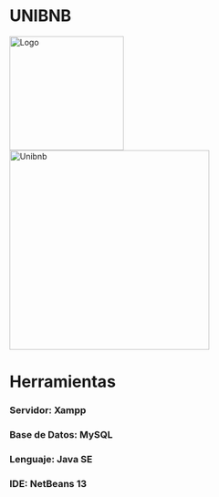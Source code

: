 # **UNIBNB**
<img align="center"  alt="Logo" width= "200" src="https://user-images.githubusercontent.com/98665908/170849740-14e150c7-097e-4b85-ba49-44399e327c12.png">
<img align="center"  alt="Unibnb" width= "350" src="https://user-images.githubusercontent.com/98665908/170849884-479da5a3-dc86-47e1-ab54-5829b1169fca.png">

# Herramientas
### **Servidor:**  Xampp
### **Base de Datos:**  MySQL
### **Lenguaje:**  Java SE
### **IDE:**  NetBeans 13